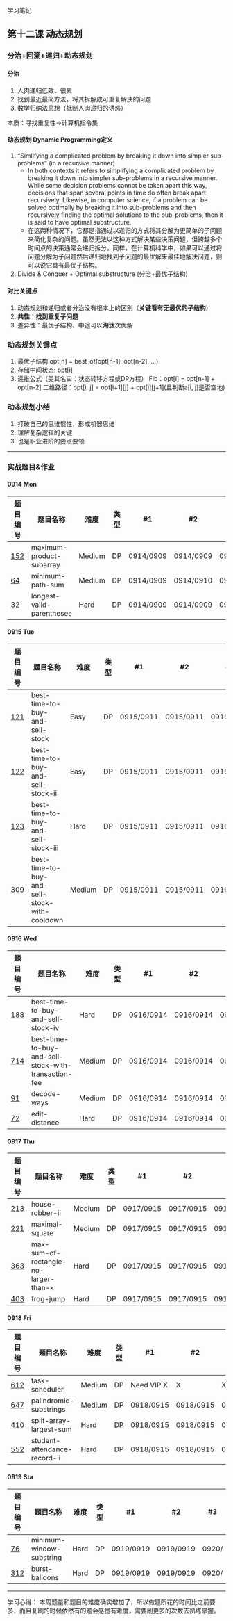 学习笔记

## 第十二课 动态规划

### 分治+回溯+递归+动态规划

#### 分治
1. 人肉递归低效、很累
2. 找到最近最简方法，将其拆解成可重复解决的问题
3. 数学归纳法思想（抵制人肉递归的诱惑）

本质：寻找重复性->计算机指令集

#### 动态规划 Dynamic Programming定义
1. “Simlifying a complicated problem by breaking it down into simpler sub-problems” (in a recursive manner)
   - In both contexts it refers to simplifying a complicated problem by breaking it down into simpler sub-problems in a recursive manner. While some decision problems cannot be taken apart this way, decisions that span several points in time do often break apart recursively. Likewise, in computer science, if a problem can be solved optimally by breaking it into sub-problems and then recursively finding the optimal solutions to the sub-problems, then it is said to have optimal substructure.
   - 在这两种情况下，它都是指通过以递归的方式将其分解为更简单的子问题来简化复杂的问题。虽然无法以这种方式解决某些决策问题，但跨越多个时间点的决策通常会递归拆分。同样，在计算机科学中，如果可以通过将问题分解为子问题然后递归地找到子问题的最优解来最佳地解决问题，则可以说它具有最优子结构。
2. Divide & Conquer + Optimal substructure (分治+最优子结构)

#### 对比关键点
1. 动态规划和递归或者分治没有根本上的区别（**关键看有无最优的子结构**）
2. **共性：找到重复子问题**
3. 差异性：最优子结构、中途可以**淘汰**次优解

### 动态规划关键点
1. 最优子结构 opt[n] = best_of(opt[n-1], opt[n-2], ...)
2. 存储中间状态: opt[i]
3. 递推公式（美其名曰：状态转移方程或DP方程）
 Fib：opt[i] = opt[n-1] + opt[n-2]
 二维路径：opt[i, j] = opt[i+1][j] + opt[i][j+1](且判断a[i, j]是否空地)
 
### 动态规划小结
1. 打破自己的思维惯性，形成机器思维
2. 理解复杂逻辑的关键
3. 也是职业进阶的要点要领

---

### 实战题目&作业

#### 0914 Mon
|题目编号| 题目名称   | 难度  | 类型 | #1  | #2 | #3 | #4 | #5  |
|------ | ----      | ---- | ----|----                |----  |----  |----| ---- |
|[152](https://leetcode.com/problems/maximum-product-subarray/)|maximum-product-subarray |Medium|DP|0914/0909|0914/0909|0915/0915|0922/0922| |
|[64](https://leetcode.com/problems/minimum-path-sum/)         |minimum-path-sum         |Medium|DP|0914/0909|0914/0910|0915/0915|0922/0922| |
|[32](https://leetcode.com/problems/longest-valid-parentheses/)|longest-valid-parentheses|Hard  |DP|0914/0909|0914/0909|0915/0915|0922/0922| |

#### 0915 Tue
|题目编号| 题目名称   | 难度  | 类型 | #1  | #2 | #3 | #4 | #5  |
|------ | ----      | ---- | ----|----                |----  |----  |----| ---- |
|[121](https://leetcode.com/problems/best-time-to-buy-and-sell-stock/)    |best-time-to-buy-and-sell-stock |Easy |DP |0915/0911|0915/0911|0916/0916|0923/0923| |
|[122](https://leetcode.com/problems/best-time-to-buy-and-sell-stock-ii/) |best-time-to-buy-and-sell-stock-ii |Easy |DP |0915/0911|0915/0911|0916/0916|0923/0923| |
|[123](https://leetcode.com/problems/best-time-to-buy-and-sell-stock-iii/)|best-time-to-buy-and-sell-stock-iii |Hard |DP |0915/0911|0915/0911|0916/0916|0923/0923| |
|[309](https://leetcode.com/problems/best-time-to-buy-and-sell-stock-with-cooldown/)|best-time-to-buy-and-sell-stock-with-cooldown |Medium |DP |0915/0911|0915/0911|0916/0916|0923/0923| |

#### 0916 Wed
|题目编号| 题目名称   | 难度  | 类型 | #1  | #2 | #3 | #4 | #5  |
|------ | ----      | ---- | ----|----                |----  |----  |----| ---- |
|[188](https://leetcode.com/problems/best-time-to-buy-and-sell-stock-iv/)|best-time-to-buy-and-sell-stock-iv |Hard |DP |0916/0914|0916/0914|0917/0919|0924/0924| |
|[714](https://leetcode.com/problems/best-time-to-buy-and-sell-stock-with-transaction-fee/)|best-time-to-buy-and-sell-stock-with-transaction-fee |Medium |DP |0916/0914|0916/0914|0917/0917|0924/0924| |
|[91](https://leetcode.com/problems/decode-ways/)    |decode-ways  |Medium|DP|0916/0914|0916/0914|0917/0919|0924/0924| |
|[72](https://leetcode.com/problems/edit-distance/)  |edit-distance|Hard  |DP|0916/0914|0916/0914|0917/0919|0924/0924| |

#### 0917 Thu
|题目编号| 题目名称   | 难度  | 类型 | #1  | #2 | #3 | #4 | #5  |
|------ | ----      | ---- | ----|----                |----  |----  |----| ---- |
|[213](https://leetcode.com/problems/house-robber-ii/)|house-robber-ii|Medium|DP|0917/0915|0917/0915|0918/0920|0925/0926| |
|[221](https://leetcode.com/problems/maximal-square/) |maximal-square |Medium|DP|0917/0915|0917/0915|0918/0921|0925/0927| |
|[363](https://leetcode.com/problems/max-sum-of-rectangle-no-larger-than-k/)|max-sum-of-rectangle-no-larger-than-k|Hard |DP |0917/0915|0917/0915|0918/0921|0925/0928| |
|[403](https://leetcode.com/problems/frog-jump/)      |frog-jump  |Hard |DP |0917/0915|0917/0915|0918/0921|0925/0928| |

#### 0918 Fri
|题目编号| 题目名称   | 难度  | 类型 | #1  | #2 | #3 | #4 | #5  |
|------ | ----      | ---- | ----|----                |----  |----  |----| ---- |
|[612](https://leetcode.com/problems/task-scheduler/)         |task-scheduler        |Medium|DP|Need VIP X|X |X |X |X |
|[647](https://leetcode.com/problems/palindromic-substrings/) |palindromic-substrings|Medium|DP|0918/0915|0918/0915|0919/0921|0926/0927| |
|[410](https://leetcode.com/problems/split-array-largest-sum/)|split-array-largest-sum|Hard |DP|0918/0915|0918/0915|0919/0921|0926/ | |
|[552](https://leetcode.com/problems/student-attendance-record-ii/)|student-attendance-record-ii|Hard|DP|0918/0915|0918/0915|0919/0921|0926/ | |


#### 0919 Sta
|题目编号| 题目名称   | 难度  | 类型 | #1  | #2 | #3 | #4 | #5  |
|------ | ----      | ---- | ----|----                |----  |----  |----| ---- |
|[76](https://leetcode.com/problems/minimum-window-substring/)|minimum-window-substring|Hard|DP|0919/0919|0919/0919|0920/ |0927/ | |
|[312](https://leetcode.com/problems/burst-balloons/)         |burst-balloons          |Hard|DP|0919/0919|0919/0919|0920/ |0927/ | |

---

学习心得：
本周题量和题目的难度确实增加了，所以做题所花的时间比之前要多，而且复刷的时候依然有的题会感觉有难度，需要刷更多的次数去熟练掌握。